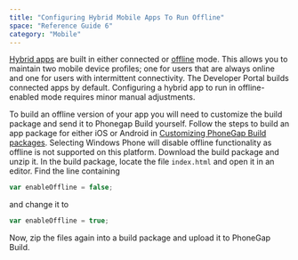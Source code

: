 ```yaml
---
title: "Configuring Hybrid Mobile Apps To Run Offline"
space: "Reference Guide 6"
category: "Mobile"
---
```



[Hybrid apps](/refguide6/developing-hybrid-mobile-apps) are built in either connected or [offline](/refguide6/offline) mode. This allows you to maintain two mobile device profiles; one for users that are always online and one for users with intermittent connectivity. The Developer Portal builds connected apps by default. Configuring a hybrid app to run in offline-enabled mode requires minor manual adjustments. 

To build an offline version of your app you will need to customize the build package and send it to Phonegap Build yourself. Follow the steps to build an app package for either iOS or Android in [Customizing PhoneGap Build packages](/refguide6/customizing-phonegap-build-packages). Selecting Windows Phone will disable offline functionality as offline is not supported on this platform. Download the build package and unzip it. In the build package, locate the file `index.html` and open it in an editor. Find the line containing

```js
var enableOffline = false;
```

and change it to

```js
var enableOffline = true;
```

Now, zip the files again into a build package and upload it to PhoneGap Build.
